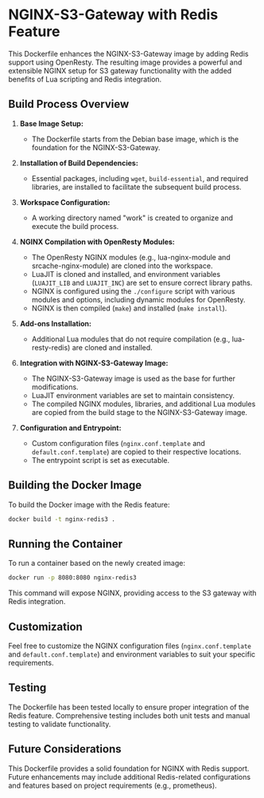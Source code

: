 # NGINX-S3-Gateway with Redis Feature

This Dockerfile enhances the NGINX-S3-Gateway image by adding Redis support using OpenResty. The resulting image provides a powerful and extensible NGINX setup for S3 gateway functionality with the added benefits of Lua scripting and Redis integration.

## Build Process Overview

1. **Base Image Setup:**
   - The Dockerfile starts from the Debian base image, which is the foundation for the NGINX-S3-Gateway.

2. **Installation of Build Dependencies:**
   - Essential packages, including `wget`, `build-essential`, and required libraries, are installed to facilitate the subsequent build process.

3. **Workspace Configuration:**
   - A working directory named "work" is created to organize and execute the build process.

4. **NGINX Compilation with OpenResty Modules:**
   - The OpenResty NGINX modules (e.g., lua-nginx-module and srcache-nginx-module) are cloned into the workspace.
   - LuaJIT is cloned and installed, and environment variables (`LUAJIT_LIB` and `LUAJIT_INC`) are set to ensure correct library paths.
   - NGINX is configured using the `./configure` script with various modules and options, including dynamic modules for OpenResty.
   - NGINX is then compiled (`make`) and installed (`make install`).

5. **Add-ons Installation:**
   - Additional Lua modules that do not require compilation (e.g., lua-resty-redis) are cloned and installed.

6. **Integration with NGINX-S3-Gateway Image:**
   - The NGINX-S3-Gateway image is used as the base for further modifications.
   - LuaJIT environment variables are set to maintain consistency.
   - The compiled NGINX modules, libraries, and additional Lua modules are copied from the build stage to the NGINX-S3-Gateway image.

7. **Configuration and Entrypoint:**
   - Custom configuration files (`nginx.conf.template` and `default.conf.template`) are copied to their respective locations.
   - The entrypoint script is set as executable.

## Building the Docker Image

To build the Docker image with the Redis feature:

```bash
docker build -t nginx-redis3 .
```

## Running the Container

To run a container based on the newly created image:

```bash
docker run -p 8080:8080 nginx-redis3
```

This command will expose NGINX, providing access to the S3 gateway with Redis integration.

## Customization

Feel free to customize the NGINX configuration files (`nginx.conf.template` and `default.conf.template`) and environment variables to suit your specific requirements.

## Testing

The Dockerfile has been tested locally to ensure proper integration of the Redis feature. Comprehensive testing includes both unit tests and manual testing to validate functionality.

## Future Considerations

This Dockerfile provides a solid foundation for NGINX with Redis support. Future enhancements may include additional Redis-related configurations and features based on project requirements (e.g., prometheus).
